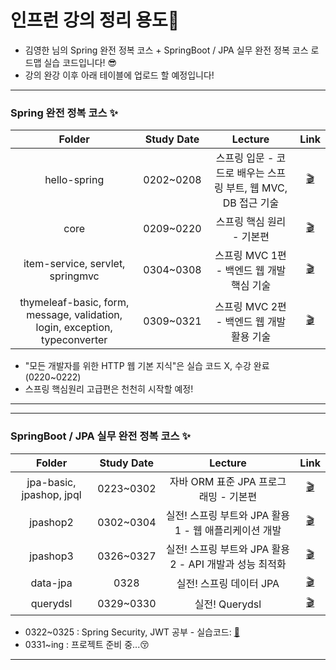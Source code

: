 # 인프런 강의 정리 용도💪

- 김영한 님의 Spring 완전 정복 코스 + SpringBoot / JPA 실무 완전 정복 코스 로드맵 실습 코드입니다! 😎
- 강의 완강 이후 아래 테이블에 업로드 할 예정입니다!

***
### Spring 완전 정복 코스 ✨
|__Folder__|__Study Date__|__Lecture__|__Link__|
|:---:|:---:|:---:|:---:|
|hello-spring|0202~0208|스프링 입문 - 코드로 배우는 스프링 부트, 웹 MVC, DB 접근 기술|[🎬](https://inf.run/ZSt2)|
|core|0209~0220|스프링 핵심 원리 - 기본편|[🎬](https://inf.run/xStb)|
|item-service, servlet, springmvc|0304~0308|스프링 MVC 1편 - 백엔드 웹 개발 핵심 기술|[🎬](https://inf.run/wSFR)|
|thymeleaf-basic, form, message, validation, login, exception, typeconverter|0309~0321|스프링 MVC 2편 - 백엔드 웹 개발 활용 기술|[🎬](https://inf.run/7sz4)|

- "모든 개발자를 위한 HTTP 웹 기본 지식"은 실습 코드 X, 수강 완료 (0220~0222)
- 스프링 핵심원리 고급편은 천천히 시작할 예정!
***

***
### SpringBoot / JPA 실무 완전 정복 코스 ✨
|__Folder__|__Study Date__|__Lecture__|__Link__|
|:---:|:---:|:---:|:---:|
|jpa-basic, jpashop, jpql|0223~0302|자바 ORM 표준 JPA 프로그래밍 - 기본편|[🎬](https://inf.run/h49k)|
|jpashop2|0302~0304|실전! 스프링 부트와 JPA 활용1 - 웹 애플리케이션 개발|[🎬](https://inf.run/iz9N)|
|jpashop3|0326~0327|실전! 스프링 부트와 JPA 활용2 - API 개발과 성능 최적화|[🎬](https://inf.run/EJtA)|
|data-jpa|0328|실전! 스프링 데이터 JPA|[🎬](https://inf.run/we4h)|
|querydsl|0329~0330|실전! Querydsl|[🎬](https://inf.run/wSQg)|
- 0322~0325 : Spring Security, JWT 공부 - 실습코드: [📁](https://github.com/Cl8D/SpringSecurity)
- 0331~ing : 프로젝트 준비 중...😚
***
